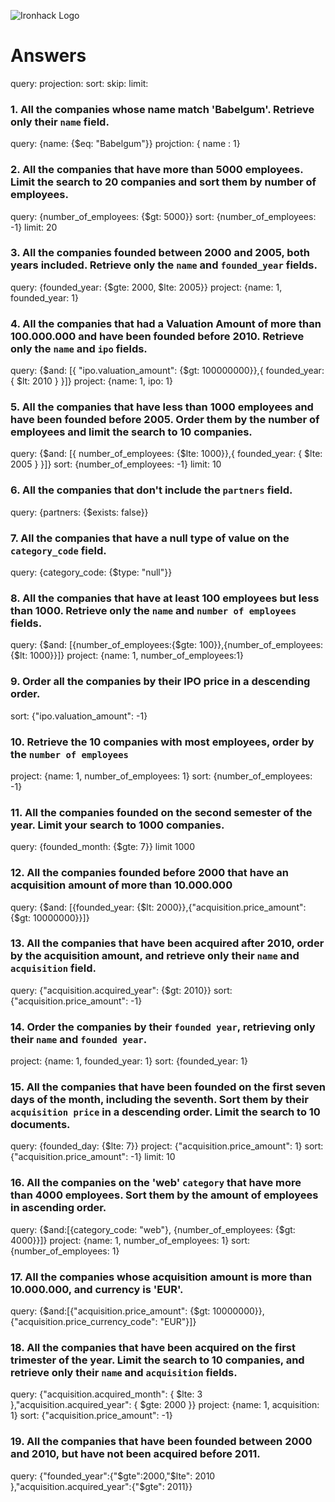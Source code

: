 ![Ironhack Logo](https://i.imgur.com/1QgrNNw.png)

# Answers
query: 
projection: 
sort: 
skip: 
limit: 

### 1. All the companies whose name match 'Babelgum'. Retrieve only their `name` field.

query: {name: {$eq: "Babelgum"}} 
projction: { name : 1}

### 2. All the companies that have more than 5000 employees. Limit the search to 20 companies and sort them by **number of employees**.

query: {number_of_employees: {$gt: 5000}}
sort: {number_of_employees: -1}
limit: 20

### 3. All the companies founded between 2000 and 2005, both years included. Retrieve only the `name` and `founded_year` fields.

query: {founded_year: {$gte: 2000, $lte: 2005}}
project: {name: 1, founded_year: 1}

### 4. All the companies that had a Valuation Amount of more than 100.000.000 and have been founded before 2010. Retrieve only the `name` and `ipo` fields.

query: {$and: [{ "ipo.valuation_amount": {$gt: 100000000}},{ founded_year: { $lt: 2010 } }]}
project: {name: 1, ipo: 1}

### 5. All the companies that have less than 1000 employees and have been founded before 2005. Order them by the number of employees and limit the search to 10 companies.

query: {$and: [{ number_of_employees: {$lte: 1000}},{ founded_year: { $lte: 2005 } }]}
sort: {number_of_employees: -1}
limit: 10

### 6. All the companies that don't include the `partners` field.

query: {partners: {$exists: false}}

### 7. All the companies that have a null type of value on the `category_code` field.

query: {category_code: {$type: "null"}}

### 8. All the companies that have at least 100 employees but less than 1000. Retrieve only the `name` and `number of employees` fields.

query: {$and: [{number_of_employees:{$gte: 100}},{number_of_employees: {$lt: 1000}}]}
project: {name: 1, number_of_employees:1}

### 9. Order all the companies by their IPO price in a descending order.

sort: {"ipo.valuation_amount": -1}

### 10. Retrieve the 10 companies with most employees, order by the `number of employees`

project: {name: 1, number_of_employees: 1}
sort: {number_of_employees: -1}

### 11. All the companies founded on the second semester of the year. Limit your search to 1000 companies.

query: {founded_month: {$gte: 7}}
limit 1000

### 12. All the companies founded before 2000 that have an acquisition amount of more than 10.000.000

query: {$and: [{founded_year: {$lt: 2000}},{"acquisition.price_amount": {$gt: 10000000}}]}

### 13. All the companies that have been acquired after 2010, order by the acquisition amount, and retrieve only their `name` and `acquisition` field.

query: {"acquisition.acquired_year": {$gt: 2010}}
sort: {"acquisition.price_amount": -1}

### 14. Order the companies by their `founded year`, retrieving only their `name` and `founded year`.

project: {name: 1, founded_year: 1}
sort: {founded_year: 1}

### 15. All the companies that have been founded on the first seven days of the month, including the seventh. Sort them by their `acquisition price` in a descending order. Limit the search to 10 documents.

query: {founded_day: {$lte: 7}}
project: {"acquisition.price_amount": 1}
sort: {"acquisition.price_amount": -1}
limit: 10

### 16. All the companies on the 'web' `category` that have more than 4000 employees. Sort them by the amount of employees in ascending order.

query: {$and:[{category_code: "web"}, {number_of_employees: {$gt: 4000}}]}
project: {name: 1, number_of_employees: 1}
sort: {number_of_employees: 1}

### 17. All the companies whose acquisition amount is more than 10.000.000, and currency is 'EUR'.

query: {$and:[{"acquisition.price_amount": {$gt: 10000000}},{"acquisition.price_currency_code": "EUR"}]}

### 18. All the companies that have been acquired on the first trimester of the year. Limit the search to 10 companies, and retrieve only their `name` and `acquisition` fields.

query: {"acquisition.acquired_month": { $lte: 3 },"acquisition.acquired_year": { $gte: 2000 }}
project: {name: 1, acquisition: 1}
sort: {"acquisition.price_amount": -1}

### 19. All the companies that have been founded between 2000 and 2010, but have not been acquired before 2011.

query: {"founded_year":{"$gte":2000,"$lte": 2010 },"acquisition.acquired_year":{"$gte": 2011}}
